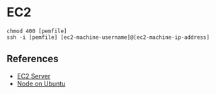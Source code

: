 # EC2

```
chmod 400 [pemfile]
ssh -i [pemfile] [ec2-machine-username]@[ec2-machine-ip-address]
```

## References

- [EC2 Server](https://www.youtube.com/watch?v=T-Pum2TraX4)
- [Node on Ubuntu](https://www.freecodecamp.org/news/how-to-install-node-js-on-ubuntu/)
